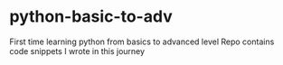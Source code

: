 # python-basic-to-adv
First time learning python from basics to advanced level
Repo contains code snippets I wrote in this journey
